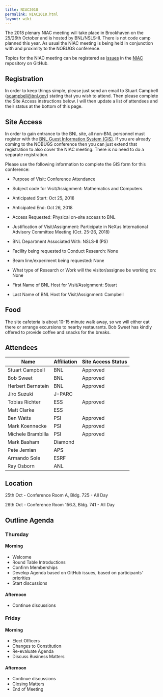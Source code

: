 ```yaml
---
title: NIAC2018
permalink: NIAC2018.html
layout: wiki
---
```


The 2018 plenary NIAC meeting will take place in Brookhaven on the 25/26th October and is hosted by
BNL/NSLS-II. There is not code camp planned this year.
As usual the NIAC meeting is being held in conjunction with and proximity
to the NOBUGS conference.

Topics for the NIAC meeting can be registered as
[issues](https://github.com/nexusformat/NIAC/issues) in the
[NIAC](https://github.com/nexusformat/NIAC) repository on GitHub.

## Registration

In order to keep things simple, please just send an email to Stuart Campbell (scampbell@bnl.gov) stating that you wish to attend.  Then please complete the Site Access instructions below.  I will then update a list of attendees and their status at the bottom of this page.

## Site Access

In order to gain entrance to the BNL site, all non-BNL personnel must register with the [BNL Guest Information System (GIS)](https://www.bnl.gov/guv/).  If you are already coming to the NOBUGS conference then you can just extend that registration to also cover the NIAC meeting.  There is no need to do a separate registration.

Please use the following information to complete the GIS form for this conference:

- Purpose of Visit: Conference Attendance
- Subject code for Visit/Assignment: Mathematics and Computers
- Anticipated Start: Oct 25, 2018
- Anticipated End: Oct 26, 2018
- Access Requested:	Physical on-site access to BNL
- Justification of Visit/Assignment:	Participate in NeXus International Advisory Committee Meeting (Oct. 25-26, 2018)

- BNL Department Associated With:  	NSLS-II (PS)
- Facility being requested to Conduct Research: None
- Beam line/experiment being requested:	None
- What type of Research or Work will the visitor/assignee be working on:	None

- First Name of BNL Host for Visit/Assignment:	Stuart
- Last Name of BNL Host for Visit/Assignment: 	Campbell

## Food
The site cafeteria is about 10-15 minute walk away, so we will either eat there or arrange excursions to nearby restaurants.
Bob Sweet has kindly offered to provide coffee and snacks for the breaks.  


## Attendees

Name|Affiliation|Site Access Status
----|----|----
Stuart Campbell|BNL|Approved
Bob Sweet|BNL|Approved
Herbert Bernstein|BNL|Approved
Jiro Suzuki|J-PARC|
Tobias Richter|ESS|Approved
Matt Clarke|ESS
Ben Watts|PSI|Approved
Mark Koennecke|PSI|Approved
Michele Brambilla|PSI|Approved
Mark Basham|Diamond
Pete Jemian|APS
Armando Sole|ESRF
Ray Osborn|ANL

## Location

25th Oct - Conference Room A, Bldg. 725 - All Day

26th Oct - Conference Room 156.3, Bldg. 741 - All Day

## Outline Agenda

### Thursday

#### Morning
* Welcome
* Round Table Introductions
* Confirm Memberships
* Develop Agenda based on GitHub issues, based on participants' priorities
* Start discussions

#### Afternoon
* Continue discussions

### Friday

#### Morning
* Elect Officers
* Changes to Constitution
* Re-evaluate Agenda
* Discuss Business Matters

#### Afternoon
* Continue discussions
* Closing Matters
* End of Meeting
